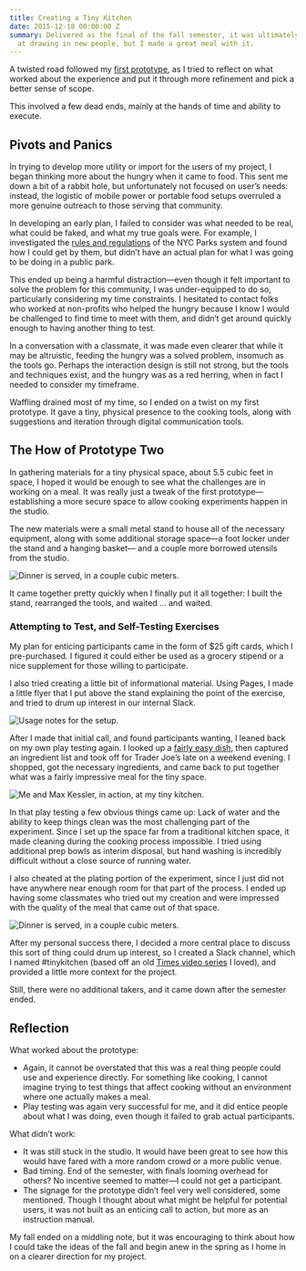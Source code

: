 ```yaml
---
title: Creating a Tiny Kitchen
date: 2015-12-18 00:00:00 Z
summary: Delivered as the final of the fall semester, it was ultimately not very successful
  at drawing in new people, but I made a great meal with it.
---
```


A twisted road followed my [first prototype][prototype-one], as I tried to reflect on what worked about the experience and put it through more refinement and pick a better sense of scope.

[prototype-one]: http://nicbarajas.github.io/sva-ixd-thesis/2015/11/15/first-prototype-learnings-results/

This involved a few dead ends, mainly at the hands of time and ability to execute.

## Pivots and Panics

In trying to develop more utility or import for the users of my project, I began thinking more about the hungry when it came to food. This sent me down a bit of a rabbit hole, but unfortunately not focused on user’s needs: instead, the logistic of mobile power or portable food setups overruled a more genuine outreach to those serving that community.

In developing an early plan, I failed to consider was what needed to be real, what could be faked, and what my true goals were. For example, I investigated the [rules and regulations](http://www.nycgovparks.org/rules) of the NYC Parks system and found how I could get by them, but didn’t have an actual plan for what I was going to be doing in a public park.

This ended up being a harmful distraction—even though it felt important to solve the problem for this community, I was under-equipped to do so, particularly considering my time constraints. I hesitated to contact folks who worked at non-profits who helped the hungry because I know I would be challenged to find time to meet with them, and didn’t get around quickly enough to having another thing to test.

In a conversation with a classmate, it was made even clearer that while it may be altruistic, feeding the hungry was a solved problem, insomuch as the tools go. Perhaps the interaction design is still not strong, but the tools and techniques exist, and the hungry was as a red herring, when in fact I needed to consider my timeframe.

Waffling drained most of my time, so I ended on a twist on my first prototype. It gave a tiny, physical presence to the cooking tools, along with suggestions and iteration through digital communication tools.

## The How of Prototype Two

In gathering materials for a tiny physical space, about 5.5 cubic feet in space, I hoped it would be enough to see what the challenges are in working on a meal. It was really just a tweak of the first prototype—establishing a more secure space to allow cooking experiments happen in the studio.

The new materials were a small metal stand to house all of the necessary equipment, along with some additional storage space—a foot locker under the stand and a hanging basket— and a couple more borrowed utensils from the studio.

![Dinner is served, in a couple cubic meters.](/sva-ixd-thesis/assets/prototype-two-equipment.jpg)

It came together pretty quickly when I finally put it all together: I built the stand, rearranged the tools, and waited … and waited.

### Attempting to Test, and Self-Testing Exercises

My plan for enticing participants came in the form of $25 gift cards, which I pre-purchased. I figured it could either be used as a grocery stipend or a nice supplement for those willing to participate.

I also tried creating a little bit of informational material. Using Pages, I made a little flyer that I put above the stand explaining the point of the exercise, and tried to drum up interest in our internal Slack.

![Usage notes for the setup.](/sva-ixd-thesis/assets/prototype-two-instructions.jpg)

After I made that initial call, and found participants wanting, I leaned back on my own play testing again. I looked up a [fairly easy dish](http://www.marthastewart.com/316032/chicken-with-tomatoes-and-mushrooms), then captured an ingredient list and took off for Trader Joe’s late on a weekend evening. I shopped, got the necessary ingredients, and came back to put together what was a fairly impressive meal for the tiny space.

![Me and Max Kessler, in action, at my tiny kitchen.](/sva-ixd-thesis/assets/prototype-two-action-shot.jpg)

In that play testing a few obvious things came up: Lack of water and the ability to keep things clean was the most challenging part of the experiment. Since I set up the space far from a traditional kitchen space, it made cleaning during the cooking process impossible. I tried using additional prep bowls as interim disposal, but hand washing is incredibly difficult without a close source of running water.

I also cheated at the plating portion of the experiment, since I just did not have anywhere near enough room for that part of the process. I ended up having some classmates who tried out my creation and were impressed with the quality of the meal that came out of that space.

![Dinner is served, in a couple cubic meters.](/sva-ixd-thesis/assets/prototype-two-final-result.jpg)

After my personal success there, I decided a more central place to discuss this sort of thing could drum up interest, so I created a Slack channel, which I named #tinykitchen (based off an old [Times video series][tinykitchen-nyt] I loved), and provided a little more context for the project.

[tinykitchen-nyt]: http://tmagazine.blogs.nytimes.com/2008/11/24/now-screening-tiny-kitchen-cooking-videos/

Still, there were no additional takers, and it came down after the semester ended.

## Reflection

What worked about the prototype:

- Again, it cannot be overstated that this was a real thing people could use and experience directly. For something like cooking, I cannot imagine trying to test things that affect cooking without an environment where one actually makes a meal.
- Play testing was again very successful for me, and it did entice people about what I was doing, even though it failed to grab actual participants.

What didn’t work:

- It was still stuck in the studio. It would have been great to see how this would have fared with a more random crowd or a more public venue.
- Bad timing. End of the semester, with finals looming overhead for others? No incentive seemed to matter—I could not get a participant.
- The signage for the prototype didn’t feel very well considered, some mentioned. Though I thought about what might be helpful for potential users, it was not built as an enticing call to action, but more as an instruction manual.

My fall ended on a middling note, but it was encouraging to think about how I could take the ideas of the fall and begin anew in the spring as I home in on a clearer direction for my project.